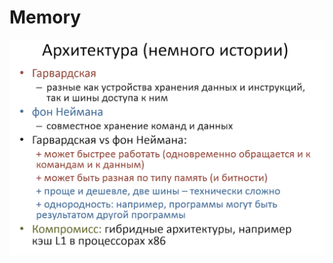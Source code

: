 # Memory

![text](https://github.com/ifanzilka/Other_Lection/blob/master/CPP_CS/lection_03/Screen%20Shot%202021-05-19%20at%2010.27.18%20PM.png)
